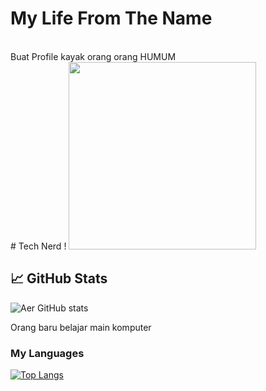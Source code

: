<h1>My Life From The Name</h1>
<br>
Buat Profile kayak orang orang HUMUM
<br>
# Tech Nerd ! <img src="https://i.pinimg.com/originals/6f/0d/e7/6f0de73a28fd537202ed6b32a5c9a11f.jpg" width="300">

  
## &#x1f4c8; GitHub Stats
![Aer GitHub stats](https://github-readme-stats.vercel.app/api?username=airlangga2403&show_icons=true&theme=radical)

Orang baru belajar main komputer

### **My Languages**
[![Top Langs](https://github-readme-stats.vercel.app/api/top-langs/?username=airlangga2403&layout=compact)](https://github.com/airlangga2403/github-readme-stats)
  
<br>

